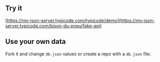## Try it

[https://my-json-server.typicode.com/typicode/demo](https://my-json-server.typicode.com/bison-du-pneu/fake-api)

## Use your own data

Fork it and change `db.json` values or create a repo with a `db.json` file.
